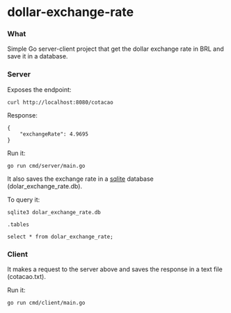 # dollar-exchange-rate

### What
Simple Go server-client project that get the dollar exchange rate in BRL and save it in a database.

### Server
Exposes the endpoint:
```
curl http://localhost:8080/cotacao
```

Response: 
```
{
    "exchangeRate": 4.9695
}
```

Run it:
```
go run cmd/server/main.go
```

It also saves the exchange rate in a [sqlite](https://www.sqlite.org/index.html) database (dolar_exchange_rate.db).

To query it:
```
sqlite3 dolar_exchange_rate.db

.tables

select * from dolar_exchange_rate;
```

### Client
It makes a request to the server above and saves the response in a text file (cotacao.txt).

Run it:
```
go run cmd/client/main.go
```
